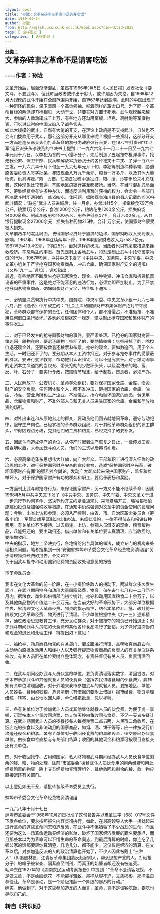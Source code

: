 ```yaml
---
layout: post
title: "孙陇：文革杂碎事之革命不是请客吃饭"
date: 1989-06-04
author: 孙陇
from: http://mjlsh.usc.cuhk.edu.hk/Book.aspx?cid=4&tid=2035
tags: [ 这样走过 ]
categories: [ 这样走过 ]
---
```


<div style="margin: 15px 10px 10px 0px;">
 <div>
  <span id="ctl00_ContentPlaceHolder1_chapter1_SubjectLabel" style="font-weight:bold;text-decoration:underline;">
   分类：
  </span>
 </div>
 <div>
  <b>
   <font size="5">
    文革杂碎事之革命不是请客吃饭
   </font>
  </b>
 </div>
 <div>
  <b>
   <font size="4">
    <br/>
   </font>
  </b>
 </div>
 <div>
  <b>
   <font size="4">
    ----作者：孙陇
   </font>
  </b>
 </div>
 <div>
  <br/>
 </div>
 <div>
  文革开始后，局面渐渐混乱，虽然在1966年9月5日《人民日报》发表社论《要文斗，不要武斗》，但此时当政者或许出于默认，或许是因为失控，自1966年12月大规模的武斗开始在全国范围内开始，自1967年达到高潮，此时的中国出现了一种奇怪的现象：保卫着同一个革命领袖、喊着同样的革命口号、为了同一个革命目标的两派却刀枪相见，大动干戈，非要将对方置于死地。武斗规模越来越大，参加的人数动辄成千上万，有些地方还动用军舰、坦克、高射炮等军事物资，可以说此时的中国又陷入了战争状态。
 </div>
 <div>
 </div>
 <div>
  如此大规模的武斗，自然有大笔的开支，在理论上政府是不支持武斗，自然也不会专门拨款用于武斗，那么这部分开支从哪里来呢？根据一些资料，这部分开支一方面是造反派头头们打着革命的旗号向政府强行索要，在1977年对贵州“红卫军”造反派头头李铁乃的判决书上提到：“一九六六年十一月二十一日至一九六七年元月十八日，以李犯为首的一小撮坏分子，先后制造了五起抢夺枪弹事件，抢走我公安、保卫干部、民兵和解放军执勤战士的各种枪支十二支、子弹一百八十三发。一九六六年十月下旬至一九六七年元月下旬，李犯等制造种种事端，胁迫原省委负责人签字批条，攫取现金八万九千余元、粮食一万多斤，以及其他大量物资，供其挥霍。”另一方面，在造反过程中通过打、砸、抢、抄等手段来补充经费，这种现象比较普遍，有些地区的银行甚至都被抢。当然，在当时混乱的局面下，筹集经费会有许多种办法，而造反派利用暂时获得的权力，会命令一些部门解决武斗时所遇到的一些诸如吃、住问题，据陕西省洛川县的县志记载的1968年武斗情况：“联总”武斗人员进城后，住一月余，办武斗灶5个，挥霍粮食7.9万余公斤，粮票1万余公斤，食油1200余公斤，粮站花生1200余公斤，损失麻袋14000余条。制武斗服用布1100余米，用各种纸张37令，合计7600余元，从县银行提取现金27000余元，损失各种药物215种，合计1万余元，使国家财产蒙受极大损失。
 </div>
 <div>
 </div>
 <div>
  文革前两年的混乱局面，使得国家经济处于崩溃的边缘，国家财政收入受到很大影响，1967年、1968年连续两年下降，1966年国家财政收入为558.7亿元，1967年为419.4亿元，下降25%。面对这样的状况，当政者也只有采取措施来挽救经济，平息动乱的事态。首先是制止各地武斗，特别是制止武斗中抢夺国家物资的行为，1967年9月，中共中央下发了《中共中央、国务院、中央军委、中央文革小组关于严禁抢夺国家物资商品，冲击仓库、确保国家财产安全的通知》（又称“九一三”通知），通知指出：
 </div>
 <div>
 </div>
 <div>
  最近，有些地区不断发生抢夺国家粮食、现金、各种物资、冲击仓库和拆毁机器设备的严重事件。这是绝对不能容忍的违法行为，必须立即严加制止。为了严禁抢夺国家物资商品，确保国家财产安全，特作如下通知：
 </div>
 <div>
  <br/>
 </div>
 <div>
  一、必须坚决贯彻执行中共中央、国务院、中央军委、中央文革小组一九六七年六月六日《通令》中所规定的：“社会主义的国家财产和集体财产绝对不可侵犯，革命群众都有保护的责任，任何团体和个人，都不准侵占，不准砸抢，不准用任何借口进行破坏。”各地必须根据这一规定，坚决制止抢夺国家和集体财产的事件发生。
 </div>
 <div>
  <br/>
 </div>
 <div>
  二、对于已经发生的抢夺国家财物的事件，要严肃处理。已抢夺的国家财物要一律追回。原物在的，要退还原物；损坏了的，要酌情赔偿；吃掉用掉了的，除按价退还现金外，还要按数退还粮票和布票。抢夺的现金，要如数追回，用于个人生活，一时归还不了的，要分期从本人工资中扣还。对于参与抢夺事件的受蒙蔽的群众，要进行批评教育，帮助他们认识错误，可以不追究责任。对于煽动闹事的走资本主义道路的当权派、带头抢劫的少数坏头头，以及混进来的地、富、反、坏、右分子，要实行专政，按照情节轻重，给予制裁，首恶者，必须严办。
 </div>
 <div>
  <br/>
 </div>
 <div>
  三、人民解放军、公安机关、革命群众组织，要对保护国家仓库、金库、物资、财产的安全负责。任何团体和个人，都不准冲击、砸抢国家的仓库、金库、油库、冷库、营业场所和生产企业，不准侵占、抢夺和破坏国家的商品、劳保用品、仓库物资和财产，不准外部人员和无关人员进驻国家的仓库、金库和存放物资的场所。
 </div>
 <div>
  <br/>
 </div>
 <div>
  四、对外出串连和从原地出走的群众，要动员他们回去就地闹革命，遵守劳动纪律，坚守生产岗位。已经掌权的革命群众组织，对于其他革命群众组织的职工群众，不得因观点分歧，克扣他们的工资和粮票，已经克扣了的要补发。
 </div>
 <div>
  <br/>
 </div>
 <div>
  五、因武斗而造成停产的单位，从停产时起到生产恢复之日止，一律停发工资。经查明以后，未参加武斗的人员，他们的工资以后再行补发。
 </div>
 <div>
  <br/>
 </div>
 <div>
  六、必须高举毛泽东思想伟大红旗，向广大群众、干部和职工进行深入细致的政治思想工作，进行保护国家财产安全的宣传教育，造成“保护国家财产光荣，破坏国家财产有罪”的强烈社会舆论，发动广大群众起来保护国家财产，监督和检举坏人。对于保护国家财产有功的群众和职工，要给予表扬和奖励。
 </div>
 <div>
  <br/>
 </div>
 <div>
  一方面制止武斗的抢夺行为，来保证国家财产，另一方又不能不继续革命，因此1968年5月中共中央又下发了《中共中央、国务院、中央军委、中央文革关于进一步实行节约闹革命，坚决节约开支的紧急通知》，采取紧缩开支、缩减基础设施建设投资及加强税收等措施，在通知中仍然强调对文革中的资金使用的管理问题：今后，出省上访和参观，必须从严控制，由省、市、自治区革命委员会（筹备小组）、军管会或军区制定批准办法。未经批准的，一律不得借支和报销各种费用。有关单位不予接待。过去串连、上访、参观人员借支的现金、粮票和物品，凡能归还的，要主动归还。借出单位和有关单位要认真清理，应当收回的，要限期收回。
 </div>
 <div>
 </div>
 <div>
  中央的指示，地方上坚决执行，各地纷纷出台具体的做法，成立专门的机构来处理相关问题。笔者搜集到一份“安徽省蚌埠市革委会文化革命经费物资清理组”关于清理物资经费的报告，全文如下：
 </div>
 <div>
 </div>
 <div>
  关于因武斗抢夺和动用国家经费物资回收处理意见的报告
 </div>
 <div>
  <br/>
 </div>
 <div>
  市革命委员会：
 </div>
 <div>
  <br/>
 </div>
 <div>
  我市在文化大革命的前一阶段，在一小撮阶级敌人的挑动下，两派群众多次发生武斗。在武斗期间抢夺和动用大量国家经费、物资，仅在去年七月和十二月两个月内，据粮食、商业和供销部门初步统计，抢夺和动用国库粮食二十余万斤，以及其他商品物资价值达二十余万元。在当前大好的革命形势下，大部分单位根据中央、省清理文化大革命经费、物资的指示精神，结合本单位斗、批、改对前一阶段文化大革命经费、物资进行了清理。不少单位根据中央《九一三》通知精神，通过政治思想教育工作，充分发动群众，对于被抢夺的物资已开始退还；对于武斗期间武斗人员吃的伙食费和其他各种食品进行了登记。为了做好这项物资和现金的退还和处理工作，特提出如下意见：
 </div>
 <div>
  <br/>
 </div>
 <div>
  一、被抢夺、动用商品物资的有关部门，要全面进行清理，查明物资商品去向，主动地向原批准动用人和经办人以及强行提取物资商品的负责人的有关单位联系催收。有关人员所在单位要树立整体观念，有责任督促有关人员，负责清理回收。
 </div>
 <div>
  <br/>
 </div>
 <div>
  二、在武斗期间经办武斗人员伙食的单位，要负责清理落实数字，清回钱粮。对于本市参加武斗和其他就餐人员的伙食费（包括农民进城食用的伙食费），要转知有关单位清理回收，对于外地来我市参加武斗的就餐人员，要按地区、单位、人员姓名、食用的钱粮，造具清册（有借据的要附上借据）报市经费、物资清理组统一转寄，由当地收回入库，单位经报批后，凭以核销。
 </div>
 <div>
  <br/>
 </div>
 <div>
  三、各有关单位对于参加武斗人员或其他集体就餐人员的伙食费，为便于统一掌握，可暂按本人定量收回粮票，每人每天按四角收回伙食费，不足一天者按餐计算。在武斗期间武斗人员的夜餐按每人每餐粮票二点五两，人民币二角收回，在饭店吃的伙食以及非法动用的国家商品，如烟、酒、饼干等等，应一律按现行价格退还现金和粮票。各有关单位对于收回伙食费的粮票和现金，迳交原经办伙食单位，由伙食单位直接与有关部门结算；收回的其他现金和粮票可按项目直接交还有关单位。
 </div>
 <div>
  <br/>
 </div>
 <div>
  四、对于收回抢夺、占用的国家、私人财物和武斗期间经办武斗人员伙食单位剩余的钱、粮、物的处理，除前“市革委会”拨给武斗人员伙食用的剩余经费和用此经费购置的物资，除上交市经费物资清理组外，其他收回和剩余的粮、款、物应直接退还有关部门。
 </div>
 <div>
  <br/>
 </div>
 <div>
  以上意见如无不妥，请批转各级革命委员会执行。
 </div>
 <div>
  <br/>
 </div>
 <div>
  蚌埠市革委会文化革命经费物资清理组
 </div>
 <div>
  <br/>
 </div>
 <div>
  一九六八年十月十七日
 </div>
 <div>
 </div>
 <div>
  蚌埠市革委会于1968年10月21日批准了这份报告并以市革生字（68）017号文件下发各单位，要求按照报告内容贯彻执行。如此，在最高领导人大手一挥就起来进行革命的这些革命同志和造反派，在武斗中不但牺牲了不少战友的生命，而且还要为这么一场革命运动买经济的账单，破坏了国家经济发展的罪名要承担，而且那些本以为为革命可以不惜生命的革命同志，到最后清算的时候，你连吃了几顿公家的饭都要跟你算清楚，几毛几分，都不能少。这仅仅是经济的清算，在文革以后，对参加造反派的人的政治清算也开始了，不少人因此被戴上“三种人”（即追随林彪、江青反革命集团造反起家的人，帮派思想严重的人，打砸抢分子）的帽子被审查、隔离直至判刑，而真正的始肇者却还没有被追究。
 </div>
 <div>
 </div>
 <div>
  毛泽东在1927年的《湖南农民运动考察报告》中提到：“革命不是请客吃饭，不是做文章，不是绘画绣花，不能那样雅致，那样从容不迫，文质彬彬，那样温良恭俭让。革命是暴动，是一个阶级推翻一个阶级的暴烈的行动。”
 </div>
 <div>
 </div>
 <div>
  确实，他做到了。对于这些参加造反的人而言，革命，真不是请客吃饭，要吃也是吃自己的。
 </div>
 <div>
  <br/>
 </div>
 <div>
  <b>
   <font size="4">
    转自《共识网》
   </font>
  </b>
 </div>
</div>

